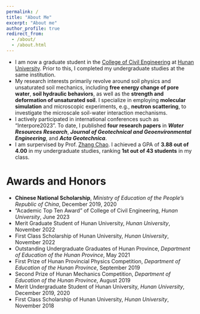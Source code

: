 ```yaml
---
permalink: /
title: "About Me"
excerpt: "About me"
author_profile: true
redirect_from: 
  - /about/
  - /about.html
---
```


- I am now a graduate student in the [College of Civil Engineering](http://ce.hnu.edu.cn/) at [Hunan University](http://www-en.hnu.edu.cn/). Prior to this, I completed my undergraduate studies at the same institution.
- My research interests primarily revolve around soil physics and unsaturated soil mechanics, including **free energy change of pore water**, **soil hydraulic behaviors**, as well as the **strength and deformation of unsaturated soil**. I specialize in employing **molecular simulation** and microscopic experiments, e.g., **neutron scattering**, to investigate the microscale soil-water interaction mechanisms.
- I actively participated in international conferences such as “Interpore2023”. To date, I published **four research papers** in ***Water Resources Research***, ***Journal of Geotechnical and Geoenvironmental Engineering***, and ***Acta Geotechnica***.
- I am surpervised by Prof. [Zhang Chao](https://scholar.google.com.sg/citations?hl=zh-CN&user=stT8_9MAAAAJ). I achieved a GPA of **3.88 out of 4.00** in my undergraduate studies, ranking **1st out of 43 students** in my class.

Awards and Honors
======
- **Chinese National Scholarship**, _Ministry of Education of the People’s Republic of China_, December 2019, 2020
- “Academic Top Ten Award” of College of Civil Engineering, _Hunan University_, June 2023
- Merit Graduate Student of Hunan University, _Hunan University_, November 2022
- First Class Scholarship of Hunan University, _Hunan University_, November 2022
- Outstanding Undergraduate Graduates of Hunan Province, _Department of Education of the Hunan Province_, May 2021
- First Prize of Hunan Provincial Physics Competition, _Department of Education of the Hunan Province_, September 2019
- Second Prize of Hunan Mechanics Competition, _Department of Education of the Hunan Province_, August 2019
- Merit Undergraduate Student of Hunan University, _Hunan University_, December 2019, 2020
- First Class Scholarship of Hunan University, _Hunan University_, November 2018
